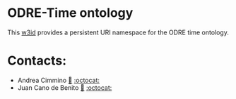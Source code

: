 # ODRE-Time ontology

This [w3id](https://w3id.org/def/odre-time) provides a persistent URI namespace for the ODRE time ontology.

# Contacts:
- Andrea Cimmino [:email:](mailto:andreajesus.cimmino@upm.es) [:octocat:](https://github.com/AndreaCimminoArriaga)
- Juan Cano de Benito [:email:](mailto:juan.cano.benito@gmail.es) [:octocat:](https://w3id.org/def/odre-time)


